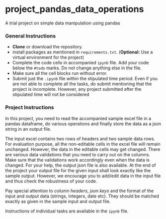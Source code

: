 # project_pandas_data_operations
A trial project on simple data manipulation using pandas
### General Instructions
* __Clone__ or download the repository.
* install packages as mentioned in `requirements.txt`.  (__Optional:__ Use a virtual environment for the project)
* Complete the code cells in accompanied `ipynb` file. Add your code below the `#todo` marks. Do not change anything else in the file. 
* Make sure all the cell blocks run without error.
* Submit just the `.ipynb` file within the stipulated time period. Even if you are not able to complete all the tasks, do submit mentioning that the project is incomplete. However, any project submitted after the stipulated time will not be considered

### Project Instructions
In this project, you need to read the accompanied sample excel file in a pandas dataframe, do various operations and finally store the data as a json string in an output file. 

The input excel contains two rows of headers and two sample data rows. For evaluation purpose, all the non-editable cells in the excel file will remain unchanged. However, the data in the editable cells may get changed. There are various data validations that you need to carry out on the columns. Make sure that the validations work accordingly even when the data is changed.
For your help, the output json file is also available. At the end of the project your output file for the given input shall look exactly like the sample output. However, we encourage you to add/edit data in the input file and thus check the robustness of your code. 


Pay special attention to _column headers_, _json keys_ and the format of the input and output data (strings, integers, date etc). They should be matched exactly as given in the sample input and output file. 

Instructions of individual tasks are available in the `ipynb` file. 

